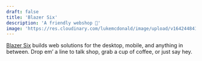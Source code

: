 ```yaml
---
draft: false
title: 'Blazer Six'
description: 'A friendly webshop 🙂'
image: 'https://res.cloudinary.com/lukemcdonald/image/upload/v1642448417/lukemcdonald-com/icon-pattern-blazer-six_k8xore.png'
---
```


[Blazer Six](https://www.blazersix.com/) builds web solutions for the desktop,
mobile, and anything in between. Drop em’ a line to talk shop, grab a cup of
coffee, or just say hey.
